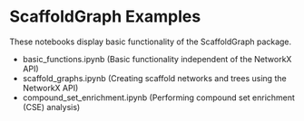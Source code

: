 # ScaffoldGraph Examples

These notebooks display basic functionality of the ScaffoldGraph package.

* basic_functions.ipynb (Basic functionality independent of the NetworkX API)
* scaffold_graphs.ipynb (Creating scaffold networks and trees using the NetworkX API)
* compound_set_enrichment.ipynb (Performing compound set enrichment (CSE) analysis)